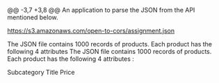 @@ -3,7 +3,8 @@ An application to parse the JSON from the API mentioned below.

https://s3.amazonaws.com/open-to-cors/assignment.json

The JSON file contains 1000 records of products. Each product has the following 4 attributes 
The JSON file contains 1000 records of products. Each product has the following 4 attributes : 

Subcategory
Title
Price
